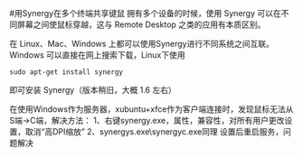 #用Synergy在多个终端共享键鼠
拥有多个设备的时候，使用 Synergy 可以在不同屏幕之间使鼠标穿越，这与 Remote Desktop 之类的应用有本质区别。

在 Linux、Mac、Windows 上都可以使用Synergy进行不同系统之间互联。
Windows 可以直接在网上搜索下载，Linux下使用

    sudo apt-get install synergy

即可安装 Synergy（版本稍旧，大概 1.6 左右）

在使用Windows作为服务器，xubuntu+xfce作为客户端连接时，发现鼠标无法从S端→C端，解决方法：
1、右键synergy.exe，属性，兼容性，对所有用户更改设置，取消“高DPI缩放”
2、synergys.exe\synergyc.exe同理
设置后重启服务，问题解决